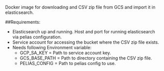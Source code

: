 Docker image for downloading and CSV zip file from GCS and import it in elasticsearch.

##Requirements:
- Elasticsearch up and running. Host and port for running elasticsearch via pelias configuration.
- Service account for accessing the bucket where the CSV zip file exists.
- Needs following Environment variable:
  - GCP_SA_KEY = Path to service account key.
  - GCS_BASE_PATH = Path to directory containing the CSV zip file.
  - PELIAS_CONFIG = Path to pelias config to use.
